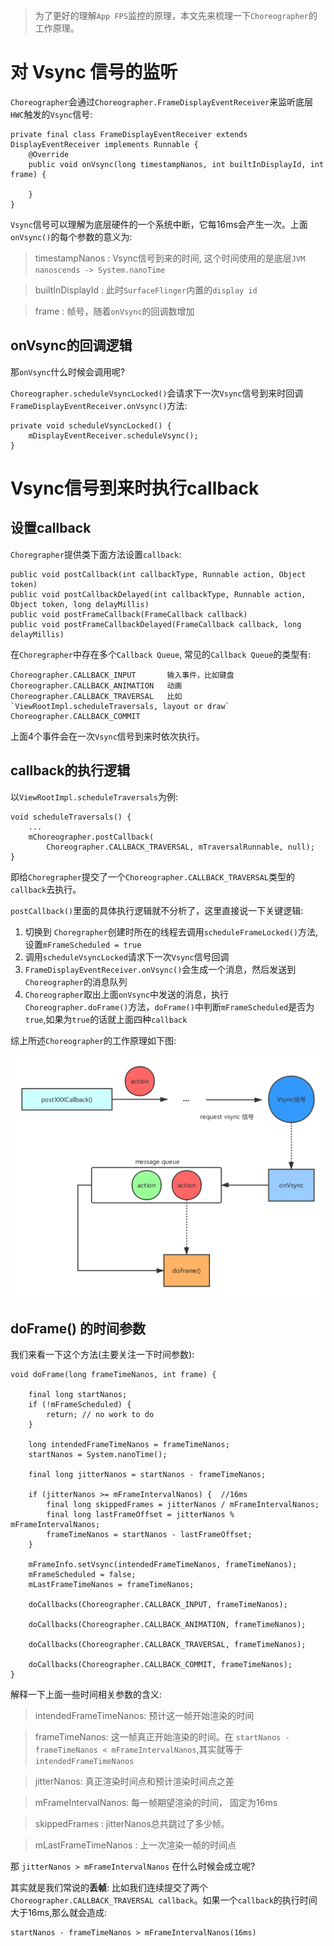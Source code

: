>为了更好的理解`App FPS`监控的原理，本文先来梳理一下`Choreographer`的工作原理。

# 对 Vsync 信号的监听

`Choreographer`会通过`Choreographer.FrameDisplayEventReceiver`来监听底层`HWC`触发的`Vsync`信号:

```
private final class FrameDisplayEventReceiver extends DisplayEventReceiver implements Runnable {
    @Override
    public void onVsync(long timestampNanos, int builtInDisplayId, int frame) {

    }
}
```

`Vsync`信号可以理解为底层硬件的一个系统中断，它每16ms会产生一次。上面`onVsync()`的每个参数的意义为:

>timestampNanos : Vsync信号到来的时间, 这个时间使用的是底层`JVM nanoscends -> System.nanoTime`

>builtInDisplayId : 此时`SurfaceFlinger`内置的`display id`

>frame : 帧号，随着`onVsync`的回调数增加

## onVsync的回调逻辑

那`onVsync`什么时候会调用呢? 

`Choreographer.scheduleVsyncLocked()`会请求下一次`Vsync`信号到来时回调`FrameDisplayEventReceiver.onVsync()`方法:

```
private void scheduleVsyncLocked() {
    mDisplayEventReceiver.scheduleVsync();
}
```

# Vsync信号到来时执行callback

## 设置callback

`Choregrapher`提供类下面方法设置`callback`:

```
public void postCallback(int callbackType, Runnable action, Object token) 
public void postCallbackDelayed(int callbackType, Runnable action, Object token, long delayMillis)
public void postFrameCallback(FrameCallback callback)
public void postFrameCallbackDelayed(FrameCallback callback, long delayMillis) 
```

在`Choregrapher`中存在多个`Callback Queue`, 常见的`Callback Queue`的类型有:

```
Choreographer.CALLBACK_INPUT       输入事件，比如键盘
Choreographer.CALLBACK_ANIMATION   动画
Choreographer.CALLBACK_TRAVERSAL   比如`ViewRootImpl.scheduleTraversals, layout or draw`
Choreographer.CALLBACK_COMMIT           
```

上面4个事件会在一次`Vsync`信号到来时依次执行。


## callback的执行逻辑

以`ViewRootImpl.scheduleTraversals`为例:

```
void scheduleTraversals() {
    ...
    mChoreographer.postCallback(
        Choreographer.CALLBACK_TRAVERSAL, mTraversalRunnable, null);
}
```

即给`Choregrapher`提交了一个`Choreographer.CALLBACK_TRAVERSAL`类型的`callback`去执行。

`postCallback()`里面的具体执行逻辑就不分析了，这里直接说一下关键逻辑:

1. 切换到 `Choregrapher`创建时所在的线程去调用`scheduleFrameLocked()`方法,设置`mFrameScheduled = true`
2. 调用`scheduleVsyncLocked`请求下一次`Vsync`信号回调
3. `FrameDisplayEventReceiver.onVsync()`会生成一个消息，然后发送到`Choreographer`的消息队列
4. `Choreographer`取出上面`onVsync`中发送的消息，执行`Choreographer.doFrame()`方法，`doFrame()`中判断`mFrameScheduled`是否为`true`,如果为`true`的话就上面四种`callback`


综上所述`Choreographer`的工作原理如下图:

![Choreographer工作逻辑](pic/Choreographer工作逻辑.png)

## doFrame() 的时间参数

我们来看一下这个方法(主要关注一下时间参数):

```
void doFrame(long frameTimeNanos, int frame) {

    final long startNanos;
    if (!mFrameScheduled) {
        return; // no work to do
    }

    long intendedFrameTimeNanos = frameTimeNanos; 
    startNanos = System.nanoTime();

    final long jitterNanos = startNanos - frameTimeNanos;

    if (jitterNanos >= mFrameIntervalNanos) {  //16ms
        final long skippedFrames = jitterNanos / mFrameIntervalNanos;
        final long lastFrameOffset = jitterNanos % mFrameIntervalNanos;
        frameTimeNanos = startNanos - lastFrameOffset;      
    }

    mFrameInfo.setVsync(intendedFrameTimeNanos, frameTimeNanos);
    mFrameScheduled = false;
    mLastFrameTimeNanos = frameTimeNanos;

    doCallbacks(Choreographer.CALLBACK_INPUT, frameTimeNanos);

    doCallbacks(Choreographer.CALLBACK_ANIMATION, frameTimeNanos);

    doCallbacks(Choreographer.CALLBACK_TRAVERSAL, frameTimeNanos);

    doCallbacks(Choreographer.CALLBACK_COMMIT, frameTimeNanos);
}
```

解释一下上面一些时间相关参数的含义:

> intendedFrameTimeNanos: 预计这一帧开始渲染的时间

> frameTimeNanos: 这一帧真正开始渲染的时间。在 `startNanos - frameTimeNanos < mFrameIntervalNanos`,其实就等于`intendedFrameTimeNanos`

> jitterNanos: 真正渲染时间点和预计渲染时间点之差 

> mFrameIntervalNanos: 每一帧期望渲染的时间， 固定为16ms

> skippedFrames : jitterNanos总共跳过了多少帧。 

> mLastFrameTimeNanos : 上一次渲染一帧的时间点


那 `jitterNanos > mFrameIntervalNanos` 在什么时候会成立呢?

其实就是我们常说的**丢帧**: 比如我们连续提交了两个`Choreographer.CALLBACK_TRAVERSAL callback`。如果一个`callback`的执行时间大于16ms,那么就会造成:

```
startNanos - frameTimeNanos > mFrameIntervalNanos(16ms)
```

